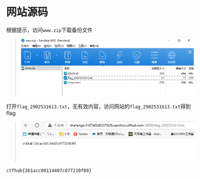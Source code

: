 # 网站源码

根据提示，访问`www.zip`下载备份文件

> <img src="./img/3.png">

打开`flag_2902531613.txt`，无有效内容，访问网站的`flag_2902531613.txt`得到flag

> <img src="./img/4.png">

```flag
ctfhub{361acc00114407c877210f89}
```

